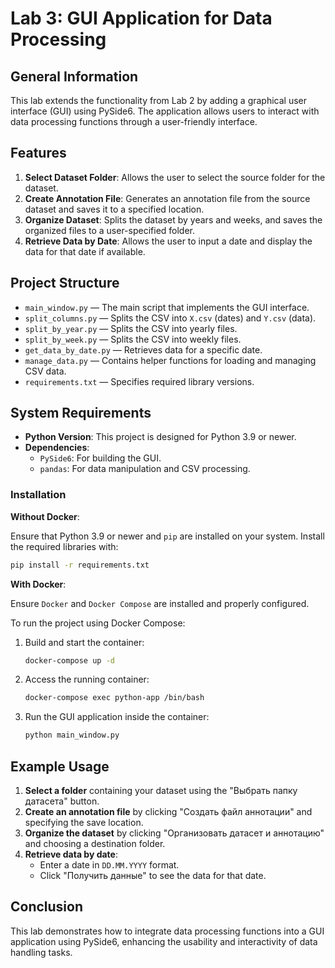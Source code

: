 
# Lab 3: GUI Application for Data Processing

## General Information

This lab extends the functionality from Lab 2 by adding a graphical user interface (GUI) using PySide6. The application allows users to interact with data processing functions through a user-friendly interface.

## Features

1. **Select Dataset Folder**: Allows the user to select the source folder for the dataset.
2. **Create Annotation File**: Generates an annotation file from the source dataset and saves it to a specified location.
3. **Organize Dataset**: Splits the dataset by years and weeks, and saves the organized files to a user-specified folder.
4. **Retrieve Data by Date**: Allows the user to input a date and display the data for that date if available.

## Project Structure

- `main_window.py` — The main script that implements the GUI interface.
- `split_columns.py` — Splits the CSV into `X.csv` (dates) and `Y.csv` (data).
- `split_by_year.py` — Splits the CSV into yearly files.
- `split_by_week.py` — Splits the CSV into weekly files.
- `get_data_by_date.py` — Retrieves data for a specific date.
- `manage_data.py` — Contains helper functions for loading and managing CSV data.
- `requirements.txt` — Specifies required library versions.

## System Requirements

- **Python Version**: This project is designed for Python 3.9 or newer.
- **Dependencies**:
  - `PySide6`: For building the GUI.
  - `pandas`: For data manipulation and CSV processing.

### Installation

**Without Docker**:

Ensure that Python 3.9 or newer and `pip` are installed on your system. Install the required libraries with:

```bash
pip install -r requirements.txt
```

**With Docker**:

Ensure `Docker` and `Docker Compose` are installed and properly configured.

To run the project using Docker Compose:

1. Build and start the container:

    ```bash
    docker-compose up -d
    ```

2. Access the running container:

    ```bash
    docker-compose exec python-app /bin/bash
    ```

3. Run the GUI application inside the container:

    ```bash
    python main_window.py
    ```

## Example Usage

1. **Select a folder** containing your dataset using the "Выбрать папку датасета" button.
2. **Create an annotation file** by clicking "Создать файл аннотации" and specifying the save location.
3. **Organize the dataset** by clicking "Организовать датасет и аннотацию" and choosing a destination folder.
4. **Retrieve data by date**:
   - Enter a date in `DD.MM.YYYY` format.
   - Click "Получить данные" to see the data for that date.

## Conclusion

This lab demonstrates how to integrate data processing functions into a GUI application using PySide6, enhancing the usability and interactivity of data handling tasks.
